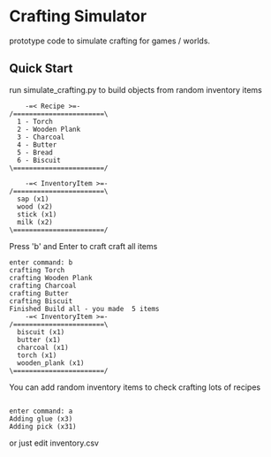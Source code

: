 # Crafting Simulator

prototype code to simulate crafting for games / worlds.

## Quick Start
run simulate_crafting.py to build objects from random inventory items

```
    -=< Recipe >=-
/=======================\
  1 - Torch
  2 - Wooden Plank
  3 - Charcoal
  4 - Butter
  5 - Bread
  6 - Biscuit
\=======================/

    -=< InventoryItem >=-
/=======================\
  sap (x1)
  wood (x2)
  stick (x1)
  milk (x2)
\=======================/

```

Press 'b' and Enter to craft craft all items

```
enter command: b
crafting Torch
crafting Wooden Plank
crafting Charcoal
crafting Butter
crafting Biscuit
Finished Build all - you made  5 items
    -=< InventoryItem >=-
/=======================\
  biscuit (x1)
  butter (x1)
  charcoal (x1)
  torch (x1)
  wooden_plank (x1)
\=======================/

```

You can add random inventory items to check crafting lots of recipes

```

enter command: a
Adding glue (x3)
Adding pick (x31)

```

or just edit inventory.csv


